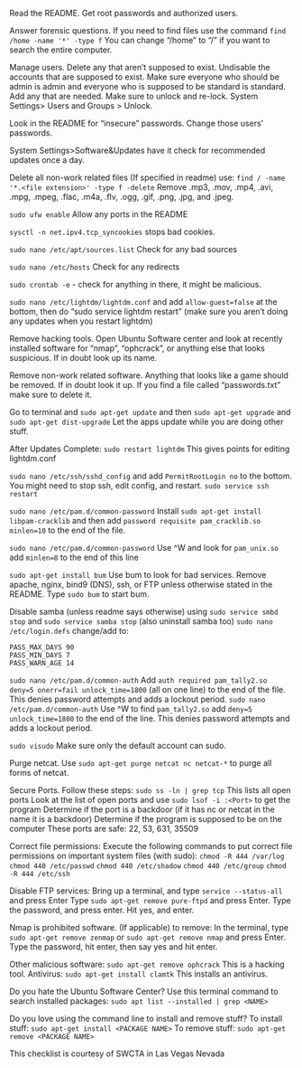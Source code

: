 Read the README. Get root passwords and authorized users. 

Answer forensic questions. 
If you need to find files use the command 
```find /home -name '*' -type f```
You can change “/home” to “/” if you want to search the entire computer.

Manage users. Delete any that aren’t supposed to exist. Undisable the accounts that are supposed to exist. Make sure everyone who should be admin is admin and everyone who is supposed to be standard is standard. Add any that are needed. Make sure to unlock and re-lock. System Settings> Users and Groups > Unlock. 

Look in the README for “insecure” passwords. Change those users’ passwords.

System Settings>Software&Updates have it check for recommended updates once a day.

Delete all non-work related files (If specified in readme) use: 
```find / -name '*.<file extension>' -type f -delete```
Remove .mp3, .mov, .mp4, .avi, .mpg, .mpeg, .flac, .m4a, .flv, .ogg, .gif, .png, .jpg, and .jpeg.

```sudo ufw enable``` Allow any ports in the README

```sysctl -n net.ipv4.tcp_syncookies``` stops bad cookies. 

```sudo nano /etc/apt/sources.list``` Check for any bad sources

```sudo nano /etc/hosts``` Check for any redirects

```sudo crontab -e``` - check for anything in there, it might be malicious. 

```sudo nano /etc/lightdm/lightdm.conf``` and add ```allow-guest=false``` at the bottom, then do “sudo service lightdm restart”  (make sure you aren’t doing any updates when you restart lightdm)

Remove hacking tools. Open Ubuntu Software center and look at recently installed software for “nmap”, “ophcrack”, or anything else that looks suspicious. If in doubt look up its name.

Remove non-work related software. Anything that looks like a game should be removed. If in doubt look it up. If you find a file called “passwords.txt” make sure to delete it.

Go to terminal and ```sudo apt-get update``` and then ```sudo apt-get upgrade``` and ```sudo apt-get dist-upgrade```  Let the apps update while you are doing other stuff.

After Updates Complete:
```sudo restart lightdm``` This gives points for editing lightdm.conf

```sudo nano /etc/ssh/sshd_config``` and add ```PermitRootLogin no``` to the bottom. You might need to stop ssh, edit config, and restart. ```sudo service ssh restart```

```sudo nano /etc/pam.d/common-password``` Install ```sudo apt-get install libpam-cracklib``` and then add ```password requisite pam_cracklib.so minlen=10``` to the end of the file. 

```sudo nano /etc/pam.d/common-password``` Use ^W and look for ```pam_unix.so``` add ```minlen=8``` to the end of this line

```sudo apt-get install bum``` Use bum to look for bad services. Remove apache, nginx, bind9 (DNS), ssh, or FTP unless otherwise stated in the README. Type ```sudo bum``` to start bum.

Disable samba (unless readme says otherwise) using ```sudo service smbd stop``` and ```sudo service samba stop``` (also uninstall samba too)
```sudo nano /etc/login.defs``` change/add to:					
```
PASS_MAX_DAYS 90
PASS_MIN_DAYS 7
PASS_WARN_AGE 14
```
```sudo nano /etc/pam.d/common-auth``` Add ```auth required pam_tally2.so deny=5 onerr=fail unlock_time=1800``` (all on one line) to the end of the file. This denies password attempts and adds a lockout period. 
```sudo nano /etc/pam.d/common-auth``` Use ^W to find ```pam_tally2.so``` add ```deny=5 unlock_time=1800``` to the end of the line. This denies password attempts and adds a lockout period. 

```sudo visudo``` Make sure only the default account can sudo.

Purge netcat. Use ```sudo apt-get purge netcat nc netcat-*``` to purge all forms of netcat.

Secure Ports. Follow these steps:
```sudo ss -ln | grep tcp``` This lists all open ports
Look at the list of open ports and use ```sudo lsof -i :<Port>``` to get the program
Determine if the port is a backdoor (if it has nc or netcat in the name it is a backdoor)
Determine if the program is supposed to be on the computer
These ports are safe: 22, 53, 631, 35509

Correct file permissions: Execute the following commands to put correct file permissions on important system files (with sudo): 
```chmod -R 444 /var/log```
```chmod 440 /etc/passwd```
```chmod 440 /etc/shadow```
```chmod 440 /etc/group```
```chmod -R 444 /etc/ssh```

Disable FTP services:
Bring up a terminal, and type ```service --status-all``` and press Enter
Type ```sudo apt-get remove pure-ftpd``` and press Enter. Type the password, and press enter. Hit yes, and enter.

Nmap is prohibited software. (If applicable) to remove:
In the terminal, type ```sudo apt-get remove zenmap``` or ```sudo apt-get remove nmap```  and press Enter. Type the password, hit enter, then say yes and hit enter.

Other malicious software:
```sudo apt-get remove ophcrack``` This is a hacking tool. 
Antivirus:
```sudo apt-get install clamtk``` This installs an antivirus. 

Do you hate the Ubuntu Software Center?
Use this terminal command to search installed packages: ```sudo apt list --installed | grep <NAME>```

Do you love using the command line to install and remove stuff?
To install stuff: ```sudo apt-get install <PACKAGE NAME>```
To remove stuff: ```sudo apt-get remove <PACKAGE NAME>```


This checklist is courtesy of SWCTA in Las Vegas Nevada
